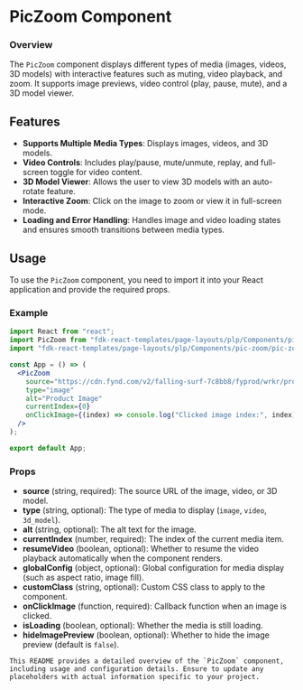 # PicZoom Component

### Overview
The `PicZoom` component displays different types of media (images, videos, 3D models) with interactive features such as muting, video playback, and zoom. It supports image previews, video control (play, pause, mute), and a 3D model viewer.

## Features
- **Supports Multiple Media Types**: Displays images, videos, and 3D models.
- **Video Controls**: Includes play/pause, mute/unmute, replay, and full-screen toggle for video content.
- **3D Model Viewer**: Allows the user to view 3D models with an auto-rotate feature.
- **Interactive Zoom**: Click on the image to zoom or view it in full-screen mode.
- **Loading and Error Handling**: Handles image and video loading states and ensures smooth transitions between media types.

## Usage
To use the `PicZoom` component, you need to import it into your React application and provide the required props.

### Example
```jsx
import React from "react";
import PicZoom from "fdk-react-templates/page-layouts/plp/Components/pic-zoom/pic-zoom";
import "fdk-react-templates/page-layouts/plp/Components/pic-zoom/pic-zoom.css";

const App = () => (
  <PicZoom
    source="https://cdn.fynd.com/v2/falling-surf-7c8bb8/fyprod/wrkr/products/pictures/item/free/original/JC0106989XS/f-kWoL2ask-JC0106989-(6).jpg"
    type="image"
    alt="Product Image"
    currentIndex={0}
    onClickImage={(index) => console.log("Clicked image index:", index)}
  />
);

export default App;

```


### Props
- **source** (string, required): The source URL of the image, video, or 3D model.
- **type** (string, optional): The type of media to display (`image`, `video`, `3d_model`).
- **alt** (string, optional): The alt text for the image.
- **currentIndex** (number, required): The index of the current media item.
- **resumeVideo** (boolean, optional): Whether to resume the video playback automatically when the component renders.
- **globalConfig** (object, optional): Global configuration for media display (such as aspect ratio, image fill).
- **customClass** (string, optional): Custom CSS class to apply to the component.
- **onClickImage** (function, required): Callback function when an image is clicked.
- **isLoading** (boolean, optional): Whether the media is still loading.
- **hideImagePreview** (boolean, optional): Whether to hide the image preview (default is `false`).

```
This README provides a detailed overview of the `PicZoom` component, including usage and configuration details. Ensure to update any placeholders with actual information specific to your project.
